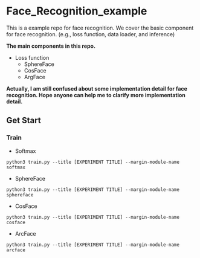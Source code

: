 # Face_Recognition_example

This is a example repo for face recognition. We cover the basic component for face recognition. (e.g., loss function, data loader, and inference)

**The main components in this repo.**
* Loss function
    * SphereFace
    * CosFace
    * ArgFace

**Actually, I am still confused about some implementation detail for face recognition. Hope anyone can help me to clarify more implementation detail.**

## Get Start
### Train
* Softmax
```
python3 train.py --title [EXPERIMENT TITLE] --margin-module-name softmax
```
* SphereFace
```
python3 train.py --title [EXPERIMENT TITLE] --margin-module-name sphereface
```
* CosFace
```
python3 train.py --title [EXPERIMENT TITLE] --margin-module-name cosface
```
* ArcFace
```
python3 train.py --title [EXPERIMENT TITLE] --margin-module-name arcface
```
